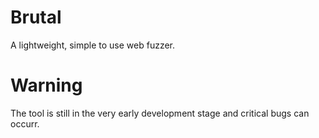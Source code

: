# Brutal

A lightweight, simple to use web fuzzer.

# Warning

The tool is still in the very early development stage and critical bugs can occurr.